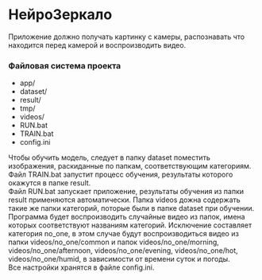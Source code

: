 # НейроЗеркало

Приложение должно получать картинку с камеры, 
распознавать что находится перед камерой и воспроизводить видео.

### Файловая система проекта
+ app/
+ dataset/
+ result/
+ tmp/
+ videos/
+ RUN.bat
+ TRAIN.bat
+ config.ini

Чтобы обучить модель, следует в папку dataset поместить изображения,
раскиданные по папкам, cоответствующим категориям.  
Файл TRAIN.bat запустит процесс обучения, результаты которого окажутся в папке result.  
Файл RUN.bat запускает приложение, результаты обучения из папки result
применяются автоматически.
Папка videos дожна содержать такие же папки категорий, поторые были в папке dataset при обучении.
Программа будет воспроизводить случайные видео из папок, имена которых соответствуют названиям категорий.
Исключение составляет категория no_one, в этом случае будут воспроизводиться видео из папки videos/no_one/common 
и папок videos/no_one/morning, videos/no_one/afternoon, videos/no_one/evening,
videos/no_one/hot, videos/no_one/humid, в зависимости от времени суток и погоды.  
Все настройки хранятся в файле config.ini.

